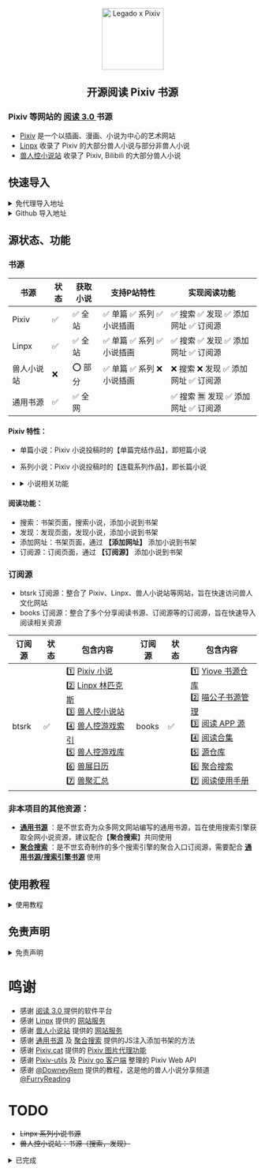 <div align="center">
<img width="125" height="125" src="https://github.com/windyhusky/PixivSource/raw/main/doc/pic/Legado-Pixiv.png" alt="Legado x Pixiv"/>

## 开源阅读 Pixiv 书源
</div>


### Pixiv 等网站的 [阅读 3.0 ](https://github.com/gedoor/legado) 书源
- [Pixiv](https://www.pixiv.net/) 是一个以插画、漫画、小说为中心的艺术网站
- [Linpx](https://www.furrynovel.ink) 收录了 Pixiv 的大部分兽人小说与部分非兽人小说
- [兽人控小说站](https://www.furrynovel.com) 收录了 Pixiv, Bilibili 的大部分兽人小说


## 快速导入
<details>
<summary> 免代理导入地址 </summary>

| 名称         | 免代理导入网址                                                        |
| ------------| ------------------------------------------------------------------- |
| Pixiv 书源　 | https://cdn.jsdelivr.net/gh/windyhusky/PixivSource@main/pixiv.json  |
| Pixiv 订阅源 | https://cdn.jsdelivr.net/gh/windyhusky/PixivSource@main/btsrk.json  |
| Linpx 书源　 | https://cdn.jsdelivr.net/gh/windyhusky/PixivSource@main/linpx.json  |
| Linpx 订阅源 | https://cdn.jsdelivr.net/gh/windyhusky/PixivSource@main/btsrk.json  |
| 通用书源　　  | https://cdn.jsdelivr.net/gh/windyhusky/PixivSource@main/normal.json |
| books 订阅源 | https://cdn.jsdelivr.net/gh/windyhusky/PixivSource@main/books.json  |
- 免代理导入可能会有1天左右的更新延迟
</details>


<details>
<summary>  Github 导入地址 </summary>

| 名称         | Github 导入网址                                                             |   
| ----------- | -------------------------------------------------------------------------- |
| Pixiv 书源　 | https://raw.githubusercontent.com/windyhusky/PixivSource/main/pixiv.json   |
| Linpx 书源　 | https://raw.githubusercontent.com/windyhusky/PixivSource/main/linpx.json   |
| 通用书源　　  | https://raw.githubusercontent.com/windyhusky/PixivSource/main/normal.json  |
| btsrk 订阅源 | https://raw.githubusercontent.com/windyhusky/PixivSource/main/btsrk.json   |
| books 订阅源 | https://raw.githubusercontent.com/windyhusky/PixivSource/main/books.json   |
</details>


## 源状态、功能
### 书源
| 书源      | 状态 | 获取小说 | 支持P站特性 | 实现阅读功能 |
| --------- | --- | ------ | ---------- | ------------ |
| Pixiv     | ✅ | ✅ 全站 | ✅ 单篇 ✅ 系列 ✅ 小说插画 | ✅ 搜索 ✅ 发现 ✅ 添加网址 ✅ 订阅源 |
| Linpx     | ✅ | ✅ 全站 | ✅ 单篇 ✅ 系列 ✅ 小说插画 | ✅ 搜索 ✅ 发现 ✅ 添加网址 ✅ 订阅源 |
| 兽人小说站 | ❌ | ⭕️ 部分 | ✅ 单篇 ✅ 系列 ❌ 小说插画 | ❌ 搜索 ❌ 发现 ✅ 添加网址 ✅ 订阅源 |
| 通用书源   | ✅ | ✅ 全网 |  | ✅ 搜索 🈚️ 发现 ✅ 添加网址 ✅ 订阅源 |


#### Pixiv 特性：
- 单篇小说：Pixiv 小说投稿时的【单篇完结作品】，即短篇小说
- 系列小说：Pixiv 小说投稿时的【连载系列作品】，即长篇小说
- <details>
  <summary> 小说相关功能 </summary>
  
  - ✅ 关注作者（最新小说）
  - ✅ 追更列表
  - ✅ 推荐作品
  - ✅ 个人收藏
  - ✅ Pixiv 小说工具（标记符号）
    <details>
    <summary> 已支持全部小说标记符号 </summary>

    - ✅ 完美支持的标记符
      - ✅ `[uploadedimage:自动生成ID]` 通过上传图片添加插画
      - ✅ `[pixivimage:作品ID-序号]` 通过作品ID添加插画
    - ☑️ 受阅读功能限制，无法完美支持的标记符
      - ☑️ `[newpage]` 分页
      - ☑️ `[chapter:章节名称]` 添加本章标题
      - ☑️ `[jump:链接目标的页面编号]` 页面跳转
      - ☑️ `[[jumpuri:标题 > 链接目标的URL]]` 添加超链接
      - ☑️ `[[rb:汉字 > 注音]]` 添加注音
        - 当`注音`位置不是汉字时，使用括号注音：`[[rb:汉字 > 注音]]` => `汉字（注音）`
      - ☑️ `汉字《注音》`（选择`置き換える`后 Pixiv 会进行这样的替换）`汉字《注音》` => `[[rb:汉字 > 注音]]`
        - 当`注音`位置是汉字时，恢复被替换的书名号：`[[rb:汉字 > 注音]]` => `汉字《注音》`
    - 🈚️ 不支持的标记符
  </details>
  </details>



#### 阅读功能：
- 搜索：书架页面，搜索小说，添加小说到书架
- 发现：发现页面，发现小说，添加小说到书架
- 添加网址：书架页面，通过 **【添加网址】** 添加小说到书架
- 订阅源：订阅页面，通过 **【订阅源】** 添加小说到书架


### 订阅源
- btsrk 订阅源：整合了 Pixiv、Linpx、兽人小说站等网站，旨在快速访问兽人文化网站
- books 订阅源：整合了多个分享阅读书源、订阅源等的订阅源，旨在快速导入阅读相关资源


| 订阅源 | 状态 | 包含内容 | 订阅源 | 状态 | 包含内容 |
| ----- | ---- | -------|----- | ---- | ------- |
| btsrk | ✅ | 1️⃣ [Pixiv 小说](https://www.pixiv.net/novel) <br /> 2️⃣ [Linpx 林匹克斯](https://www.furrynovel.ink) <br /> 3️⃣ [兽人控小说站](https://www.furrynovel.com) <br /> 4️⃣ [兽人控游戏索引](https://furrygames.top/zh-cn/list.html) <br /> 5️⃣ [兽人控游戏库](https://kemono.games/zh-Hans) <br /> 6️⃣ [兽展日历](https://www.furryeventchina.com) <br /> 7️⃣ [兽聚汇总](https://www.furryfusion.net/) | books | ✅ | 1️⃣ [Yiove 书源仓库](https://shuyuan.yiove.com) <br/> 2️⃣ [喵公子书源管理](http://yuedu.miaogongzi.net/gx.html) <br/> 3️⃣ [阅读 APP 源](https://legado.aoaostar.com) <br/> 4️⃣ [阅读合集](https://flowus.cn/share/923f5a35-6dcf-47d1-b8eb-b9c5ef3ed39b) <br/> 5️⃣ [源仓库](https://www.yckceo.com/yuedu/index/index.html) <br/> 6️⃣ [聚合搜索](https://legado.cn/thread-3723-1-1.html) <br/> 7️⃣ [阅读使用手册](https://www.yuque.com/legado/wiki) |


### 非本项目的其他资源：
- **[通用书源](https://github.com/bushixuanqi/book-source)** ：是不世玄奇为众多网文网站编写的通用书源，旨在使用搜索引擎获取全网小说资源，建议配合【**聚合搜索**】共同使用
- **[聚合搜索](https://legado.cn/thread-3723-1-1.html)** ：是不世玄奇制作的多个搜索引擎的聚合入口订阅源，需要配合 **[通用书源/搜索引擎书源](http://yuedu.miaogongzi.net/gx.html)** 使用


## 使用教程
<details>
<summary> 使用教程 </summary>

> #### 0. [阅读是什么软件？阅读简介](./doc/ReadMe.md)
> #### 1. [Pixiv 书源的导入与使用](./doc/Pixiv.md)
> #### 2. [Linpx 书源的导入与使用](./doc/Linpx.md)
#### 此处教程由 [@FurryReading](https://t.me/FurryReading) 提供
</details>


## 免责声明
<details>
<summary>  免责声明 </summary>

1. 阅读只是一个做了很多便于阅读的功能的浏览器
2. 书源只是一个让阅读浏览器向网站请求、处理数据的方法
3. 作品数据均来自书源内使用的网站
4. 版权投诉请去源网站向站方投诉
</details>

# 鸣谢
- 感谢 [阅读 3.0 ](https://github.com/gedoor/legado) 提供的软件平台
- 感谢 [Linpx](https://github.com/libudu/linpx-web) 提供的 [网站服务](https://www.furrynovel.ink)
- 感谢 [兽人小说站](https://github.com/FurryNovel/Reader) 提供的 [网站服务](https://www.furrynovel.com)
- 感谢 [通用书源](https://github.com/bushixuanqi/book-source) 及 [聚合搜索](https://legado.cn/thread-3723-1-1.html) 提供的JS注入添加书架的方法
- 感谢 [Pixiv.cat](https://github.com/pixiv-cat/pixivcat-backend) 提供的 [Pixiv 图片代理功能](https://pixiv.cat)
- 感谢 [Pixiv-utils](https://github.com/AgMonk/pixiv-utils) 及 [Pixiv go 客户端](https://github.com/NateScarlet/pixiv) 整理的 Pixiv Web API
- 感谢 [@DowneyRem](https://github.com/DowneyRem) 提供的教程，这是他的兽人小说分享频道 [@FurryReading](https://t.me/FurryReading)


# TODO
- ~~Linpx 系列小说书源~~
- ~~兽人控小说站：书源（搜索，发现）~~

<details>
<summary> 已完成 </summary>

- ✅ Linpx 订阅源
- ✅ Pixiv 订阅源（使用JS注入，代码来自【聚合搜索】）
- ✅ 兽人控小说站订阅源
- ✅ Pixiv 书源：关注作者的最新小说 https://github.com/windyhusky/PixivSource/issues/11
- ✅ Linpx 书源：推荐作者的近期小说
- ✅ Pixiv 书源：通过作品ID添加插画 [pixivimage:123-1] 
- ✅ Linpx 书源：通过作品ID添加插画 [pixivimage:123-1] （使用 pixiv.cat ）
- ✅ Pixiv 书源：添加网址加入书架；订阅源添加到书架
- ✅ Pixiv 书源：追更列表 https://github.com/windyhusky/PixivSource/issues/14
- ☑️ Pixiv 书源：每日每周排行榜 https://github.com/windyhusky/PixivSource/issues/13
- ✅ Pixiv 系列小说书源 
- ✅ Pixiv 书源：完善字数统计 https://github.com/windyhusky/PixivSource/issues/18
- ☑️ Pixiv 书源：显示更多信息 https://github.com/windyhusky/PixivSource/issues/17
- ✅ Pixiv & Linpx 书源：目录页添加小说更新时间
- ✅ Pixiv 书源：修复搜索作者
- ✅ Linpx 书源：修复搜索作者
</details>

